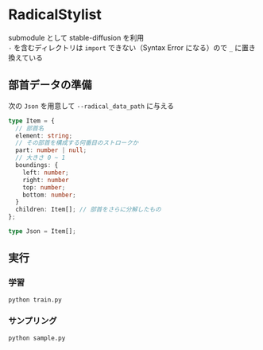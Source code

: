 # RadicalStylist

submodule として stable-diffusion を利用  
`-` を含むディレクトリは `import` できない（Syntax Error になる）ので `_` に置き換えている

## 部首データの準備

次の `Json` を用意して `--radical_data_path` に与える

```typescript
type Item = {
  // 部首名
  element: string;
  // その部首を構成する何番目のストロークか
  part: number | null;
  // 大きさ 0 ~ 1
  boundings: {
    left: number;
    right: number
    top: number;
    bottom: number;
  }
  children: Item[]; // 部首をさらに分解したもの
};

type Json = Item[];
```

## 実行

### 学習

```
python train.py
```

### サンプリング

```
python sample.py
```
